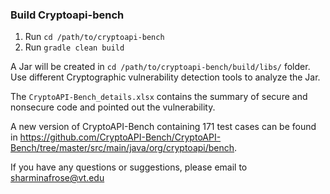 ### Build Cryptoapi-bench
1. Run `cd /path/to/cryptoapi-bench`
2. Run `gradle clean build`

A Jar will be created in `cd /path/to/cryptoapi-bench/build/libs/` folder. Use different Cryptographic vulnerability detection tools to analyze the Jar.  

The `CryptoAPI-Bench_details.xlsx` contains the summary of secure and nonsecure code and pointed out the vulnerability.

A new version of CryptoAPI-Bench containing 171 test cases can be found in https://github.com/CryptoAPI-Bench/CryptoAPI-Bench/tree/master/src/main/java/org/cryptoapi/bench.

If you have any questions or suggestions, please email to sharminafrose@vt.edu
